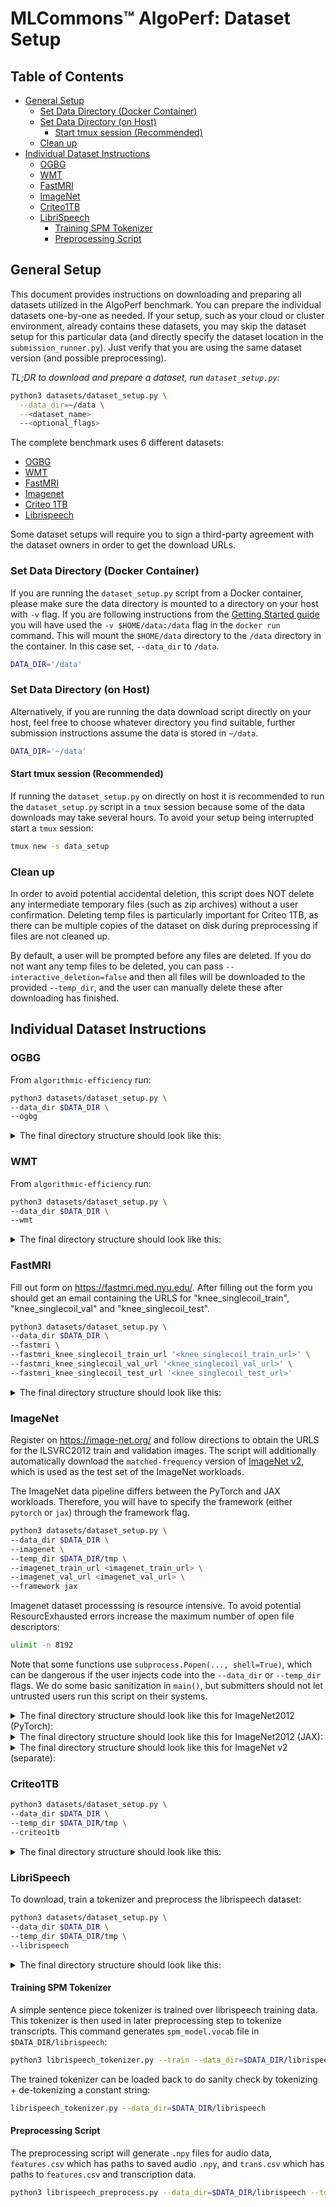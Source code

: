 # MLCommons™ AlgoPerf: Dataset Setup

## Table of Contents <!-- omit from toc -->

- [General Setup](#general-setup)
  - [Set Data Directory (Docker Container)](#set-data-directory-docker-container)
  - [Set Data Directory (on Host)](#set-data-directory-on-host)
    - [Start tmux session (Recommended)](#start-tmux-session-recommended)
  - [Clean up](#clean-up)
- [Individual Dataset Instructions](#individual-dataset-instructions)
  - [OGBG](#ogbg)
  - [WMT](#wmt)
  - [FastMRI](#fastmri)
  - [ImageNet](#imagenet)
  - [Criteo1TB](#criteo1tb)
  - [LibriSpeech](#librispeech)
    - [Training SPM Tokenizer](#training-spm-tokenizer)
    - [Preprocessing Script](#preprocessing-script)

## General Setup

This document provides instructions on downloading and preparing all datasets utilized in the AlgoPerf benchmark. You can prepare the individual datasets one-by-one as needed. If your setup, such as your cloud or cluster environment, already contains these datasets, you may skip the dataset setup for this particular data (and directly specify the dataset location in the `submission_runner.py`). Just verify that you are using the same dataset version (and possible preprocessing).

*TL;DR to download and prepare a dataset, run `dataset_setup.py`:*

```bash
python3 datasets/dataset_setup.py \
  --data_dir=~/data \
  --<dataset_name>
  --<optional_flags>
```

The complete benchmark uses 6 different datasets:

- [OGBG](#ogbg)
- [WMT](#wmt)
- [FastMRI](#fastmri)
- [Imagenet](#imagenet)
- [Criteo 1TB](#criteo1tb)
- [Librispeech](#librispeech)

Some dataset setups will require you to sign a third-party agreement with the dataset owners in order to get the download URLs.

### Set Data Directory (Docker Container)

If you are running the `dataset_setup.py` script from a Docker container, please
make sure the data directory is mounted to a directory on your host with
`-v` flag. If you are following instructions from the [Getting Started guide](/GETTING_STARTED.md) you will have used
the `-v $HOME/data:/data` flag in the `docker run` command. This will mount
the `$HOME/data` directory to the `/data` directory in the container.
In this case set, `--data_dir` to  `/data`.

```bash
DATA_DIR='/data'
```

### Set Data Directory (on Host)

Alternatively, if you are running the data download script directly on your host, feel free to choose whatever directory you find suitable, further submission instructions assume the data is stored in `~/data`.

```bash
DATA_DIR='~/data'
```

#### Start tmux session (Recommended)

If running the `dataset_setup.py` on directly on host it is recommended to run
the `dataset_setup.py` script in a `tmux` session because some of the data downloads may take several hours. To avoid your setup being interrupted start a `tmux` session:

```bash
tmux new -s data_setup
```

### Clean up

In order to avoid potential accidental deletion, this script does NOT
delete any intermediate temporary files (such as zip archives) without a user
confirmation. Deleting temp files is particularly important for Criteo 1TB, as
there can be multiple copies of the dataset on disk during preprocessing if
files are not cleaned up.

By default, a user will be prompted before any files are deleted. If you do not want any temp files to be deleted, you can pass `--interactive_deletion=false` and then all files will be downloaded to the provided `--temp_dir`, and the user can manually delete these after downloading has finished.

## Individual Dataset Instructions

### OGBG

From `algorithmic-efficiency` run:

```bash
python3 datasets/dataset_setup.py \
--data_dir $DATA_DIR \
--ogbg
```

<details>
<summary>The final directory structure should look like this:</summary>

```bash
$DATA_DIR
├── ogbg
│   └── ogbg_molpcba
│       └── 0.1.3
│           ├── dataset_info.json
│           ├── features.json
│           ├── metadata.json
│           ├── ogbg_molpcba-test.tfrecord-00000-of-00001
│           ├── ogbg_molpcba-train.tfrecord-00000-of-00008
│           ├── ogbg_molpcba-train.tfrecord-00001-of-00008
│           ├── ogbg_molpcba-train.tfrecord-00002-of-00008
│           ├── ogbg_molpcba-train.tfrecord-00003-of-00008
│           ├── ogbg_molpcba-train.tfrecord-00004-of-00008
│           ├── ogbg_molpcba-train.tfrecord-00005-of-00008
│           ├── ogbg_molpcba-train.tfrecord-00006-of-00008
│           ├── ogbg_molpcba-train.tfrecord-00007-of-00008
│           └── ogbg_molpcba-validation.tfrecord-00000-of-00001
```

In total, it should contain 13 files (via `find -type f | wc -l`) for a total of 777 MB (via `du -sch ogbg/`).
</details>

### WMT

From `algorithmic-efficiency` run:

```bash
python3 datasets/dataset_setup.py \
--data_dir $DATA_DIR \
--wmt
```

<details>
<summary>The final directory structure should look like this:</summary>

```bash
$DATA_DIR
├── wmt
    ├── wmt14_translate
    │   └── de-en
    │       └── 1.0.0
    │           ├── dataset_info.json
    │           ├── features.json
    │           ├── wmt14_translate-test.tfrecord-00000-of-00001
    │           ├── wmt14_translate-train.tfrecord-00000-of-00016
    │           ├── wmt14_translate-train.tfrecord-00001-of-00016
    │           ├── wmt14_translate-train.tfrecord-00002-of-00016
    │           ├── wmt14_translate-train.tfrecord-00003-of-00016
    │           ├── wmt14_translate-train.tfrecord-00004-of-00016
    │           ├── wmt14_translate-train.tfrecord-00005-of-00016
    │           ├── wmt14_translate-train.tfrecord-00006-of-00016
    │           ├── wmt14_translate-train.tfrecord-00007-of-00016
    │           ├── wmt14_translate-train.tfrecord-00008-of-00016
    │           ├── wmt14_translate-train.tfrecord-00009-of-00016
    │           ├── wmt14_translate-train.tfrecord-00010-of-00016
    │           ├── wmt14_translate-train.tfrecord-00011-of-00016
    │           ├── wmt14_translate-train.tfrecord-00012-of-00016
    │           ├── wmt14_translate-train.tfrecord-00013-of-00016
    │           ├── wmt14_translate-train.tfrecord-00014-of-00016
    │           ├── wmt14_translate-train.tfrecord-00015-of-00016
    │           └── wmt14_translate-validation.tfrecord-00000-of-00001
    ├── wmt17_translate
    │   └── de-en
    │       └── 1.0.0
    │           ├── dataset_info.json
    │           ├── features.json
    │           ├── wmt17_translate-test.tfrecord-00000-of-00001
    │           ├── wmt17_translate-train.tfrecord-00000-of-00016
    │           ├── wmt17_translate-train.tfrecord-00001-of-00016
    │           ├── wmt17_translate-train.tfrecord-00002-of-00016
    │           ├── wmt17_translate-train.tfrecord-00003-of-00016
    │           ├── wmt17_translate-train.tfrecord-00004-of-00016
    │           ├── wmt17_translate-train.tfrecord-00005-of-00016
    │           ├── wmt17_translate-train.tfrecord-00006-of-00016
    │           ├── wmt17_translate-train.tfrecord-00007-of-00016
    │           ├── wmt17_translate-train.tfrecord-00008-of-00016
    │           ├── wmt17_translate-train.tfrecord-00009-of-00016
    │           ├── wmt17_translate-train.tfrecord-00010-of-00016
    │           ├── wmt17_translate-train.tfrecord-00011-of-00016
    │           ├── wmt17_translate-train.tfrecord-00012-of-00016
    │           ├── wmt17_translate-train.tfrecord-00013-of-00016
    │           ├── wmt17_translate-train.tfrecord-00014-of-00016
    │           ├── wmt17_translate-train.tfrecord-00015-of-00016
    │           └── wmt17_translate-validation.tfrecord-00000-of-00001
    └── wmt_sentencepiece_model
```

In total, it should contain 43 files (via `find -type f | wc -l`) for a total of 3.3 GB (via `du -sch wmt/`).
</details>

### FastMRI

Fill out form on <https://fastmri.med.nyu.edu/>. After filling out the form
you should get an email containing the URLS for "knee_singlecoil_train",
"knee_singlecoil_val" and "knee_singlecoil_test".  

```bash
python3 datasets/dataset_setup.py \
--data_dir $DATA_DIR \
--fastmri \
--fastmri_knee_singlecoil_train_url '<knee_singlecoil_train_url>' \
--fastmri_knee_singlecoil_val_url '<knee_singlecoil_val_url>' \
--fastmri_knee_singlecoil_test_url '<knee_singlecoil_test_url>'
```

<details>
<summary>The final directory structure should look like this:</summary>

```bash
$DATA_DIR
├── fastmri
│   ├── knee_singlecoil_test
│   │   ├── file1000022.h5
│   │   ├── [...]
│   │   └── file1002571.h5
│   ├── knee_singlecoil_train
│   │   ├── file1000001.h5
│   │   ├── [...]
│   │   └── file1002569.h5
│   └── knee_singlecoil_val
│       ├── file1000000.h5
│       ├── [...]
│       └── file1002570.h5
```

In total, it should contain 1280 files (via `find -type f | wc -l`) for a total of 112 GB (via `du -sch fastmri/`).
</details>

### ImageNet

Register on <https://image-net.org/> and follow directions to obtain the
URLS for the ILSVRC2012 train and validation images.
The script will additionally automatically download the `matched-frequency` version of [ImageNet v2](https://www.tensorflow.org/datasets/catalog/imagenet_v2#imagenet_v2matched-frequency_default_config), which is used as the test set of the ImageNet workloads.

The ImageNet data pipeline differs between the PyTorch and JAX workloads.
Therefore, you will have to specify the framework (either `pytorch` or `jax`) through the framework flag.

```bash
python3 datasets/dataset_setup.py \ 
--data_dir $DATA_DIR \
--imagenet \
--temp_dir $DATA_DIR/tmp \  
--imagenet_train_url <imagenet_train_url> \
--imagenet_val_url <imagenet_val_url> \
--framework jax
```

Imagenet dataset processsing is resource intensive. To avoid potential
ResourcExhausted errors increase the maximum number of open file descriptors:

```bash
ulimit -n 8192
```

Note that some functions use `subprocess.Popen(..., shell=True)`, which can be
dangerous if the user injects code into the `--data_dir` or `--temp_dir` flags. We
do some basic sanitization in `main()`, but submitters should not let untrusted
users run this script on their systems.

<details>
<summary>The final directory structure should look like this for ImageNet2012 (PyTorch):</summary>

```bash
$DATA_DIR
├── imagenet
│   ├── train
│       ├── n01440764
│           ├── n01440764_10026.JPEG
│           ├── n01440764_10027.JPEG
│           ├── n01440764_10029.JPEG
│           ├── [...]
│       ├── [...]
│   └── val
│       ├── n01440764
│           ├── ILSVRC2012_val_00000293.JPEG
│           ├── ILSVRC2012_val_00002138.JPEG
│           ├── [...]
│       ├── [...]
```

In total, it should contain 1,281,167 `train` files and 50,000 `val` (via `find -type f | wc -l`) for a total of 177 GB and 7.8 GB, respectively (via `du -sch train/` and `du -sch val/`).
</details>

<details>
<summary>The final directory structure should look like this for ImageNet2012 (JAX):</summary>

```bash
$DATA_DIR
├──imagenet
│  ├── jax
│  │   ├── downloads
│  │   │   ├── extracted
│  │   │   └── manual_
│  │   ├── imagenet2012
│  │   │   └── 5.1.0
│  │   │       ├── dataset_info.json
│  │   │       ├── features.json
│  │   │       ├── imagenet2012-train.tfrecord-00000-of-01024
│  │   │       ├── imagenet2012-train.tfrecord-00001-of-01024
│  │   │       ├── [...]
│  │   └── imagenet_v2
│  │       └── matched-frequency
│  │           └── 3.0.0
│  │               ├── dataset_info.json
│  │               ├── features.json
│  │               ├── imagenet_v2-test.tfrecord-00000-of-00016
│  │               ├── imagenet_v2-test.tfrecord-00001-of-00016
│  │               ├── [...]
```

In total, it should contain 1,111 files (via `find -type f | wc -l`) for a total of 145 GB (via `du -sch imagenet/jax`).
</details>

<details>
<summary>The final directory structure should look like this for ImageNet v2 (separate):</summary>

```bash
$DATA_DIR
├── imagenet_v2
│   └── matched-frequency
│       └── 3.0.0
│           ├── dataset_info.json
│           ├── features.json
│           ├── imagenet_v2-test.tfrecord-00000-of-00016
│           ├── imagenet_v2-test.tfrecord-00001-of-00016
│           ├── imagenet_v2-test.tfrecord-00002-of-00016
│           ├── imagenet_v2-test.tfrecord-00003-of-00016
│           ├── imagenet_v2-test.tfrecord-00004-of-00016
│           ├── imagenet_v2-test.tfrecord-00005-of-00016
│           ├── imagenet_v2-test.tfrecord-00006-of-00016
│           ├── imagenet_v2-test.tfrecord-00007-of-00016
│           ├── imagenet_v2-test.tfrecord-00008-of-00016
│           ├── imagenet_v2-test.tfrecord-00009-of-00016
│           ├── imagenet_v2-test.tfrecord-00010-of-00016
│           ├── imagenet_v2-test.tfrecord-00011-of-00016
│           ├── imagenet_v2-test.tfrecord-00012-of-00016
│           ├── imagenet_v2-test.tfrecord-00013-of-00016
│           ├── imagenet_v2-test.tfrecord-00014-of-00016
│           ├── imagenet_v2-test.tfrecord-00015-of-00016
│           └── label.labels.txt
```

In total, it should contain 20 files (via `find -type f | wc -l`) for a total of 1.2 GB (via `du -sch imagenet_v2/`).
</details>

### Criteo1TB

```bash
python3 datasets/dataset_setup.py \
--data_dir $DATA_DIR \
--temp_dir $DATA_DIR/tmp \
--criteo1tb 
```

<details>
<summary>The final directory structure should look like this:</summary>

```bash
$DATA_DIR
├── criteo1tb
│  ├── day_0_000.csv
│  ├── day_0_001.csv
│  ├── day_0_002.csv
│  ├── day_0_003.csv
│  ├── [...]
```

In total, it should contain 885 files (via `find -type f | wc -l`) for a total of 1.1 TB (via `du -sch criteo1tb/`).
</details>

### LibriSpeech

To download, train a tokenizer and preprocess the librispeech dataset:

```bash
python3 datasets/dataset_setup.py \
--data_dir $DATA_DIR \
--temp_dir $DATA_DIR/tmp \
--librispeech
```

<details>
<summary>The final directory structure should look like this:</summary>

```bash
$DATA_DIR
├──librispeech
│  ├── dev-clean
│  │   ├── 1272-128104-0000_audio.npy
│  │   ├── 1272-128104-0000_targets.npy
│  │   ├── [...]
│  ├── dev-clean.csv
│  ├── dev-other
│  │   ├── 116-288045-0000_audio.npy
│  │   ├── 116-288045-0000_targets.npy
│  │   ├── [...]
│  ├── dev-other.csv
│  ├── spm_model.vocab
│  ├── test-clean
│  │   ├── 1089-134686-0000_audio.npy  
│  │   ├── 1089-134686-0000_targets.npy
│  │   ├── [...]
│  ├── test-clean.csv
│  ├── train-clean-100
│  │   ├── 103-1240-0000_audio.npy
│  │   ├── 103-1240-0000_targets.npy
│  │   ├── [...]
│  ├── train-clean-100.csv
│  ├── train-clean-360
│  │   ├── 100-121669-0000_audio.npy
│  │   ├── 100-121669-0000_targets.npy
│  │   ├── [...]
│  ├── train-clean-360.csv
│  │   ├── 985-126228-0050_audio.npy
│  │   └── 985-126228-0050_targets.npy
│  │   ├── [...]
│  └── train-other-500.csv
```

In total, it should contain 543,323 files (via `find -type f | wc -l`) for a total of 338 GB (via `du -sch librispeech/`).
</details>

#### Training SPM Tokenizer

 A simple sentence piece tokenizer is trained over librispeech training
 data. This tokenizer is then used in later preprocessing step to tokenize transcripts.
This command generates `spm_model.vocab` file in `$DATA_DIR/librispeech`:

```bash
python3 librispeech_tokenizer.py --train --data_dir=$DATA_DIR/librispeech
```

The trained tokenizer can be loaded back to do sanity check by tokenizing + de-tokenizing a constant string:

```bash
librispeech_tokenizer.py --data_dir=$DATA_DIR/librispeech
```

#### Preprocessing Script

The preprocessing script will generate `.npy` files for audio data, `features.csv` which has paths to saved audio `.npy`, and `trans.csv` which has paths to `features.csv` and transcription data.

```bash
python3 librispeech_preprocess.py --data_dir=$DATA_DIR/librispeech --tokenizer_vocab_path=$DATA_DIR/librispeech/spm_model.vocab
```
